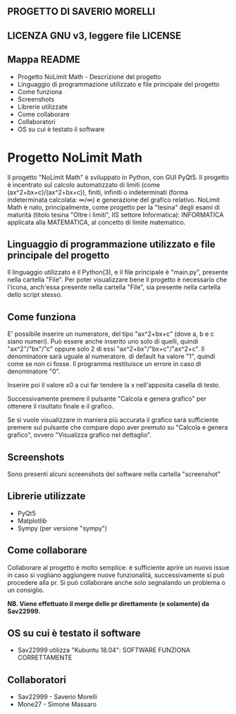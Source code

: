 ## PROGETTO DI SAVERIO MORELLI
## LICENZA GNU v3, leggere file LICENSE

## Mappa README
- Progetto NoLimit Math - Descrizione del progetto
- Linguaggio di programmazione utilizzato e file principale del progetto
- Come funziona
- Screenshots
- Librerie utilizzate
- Come collaborare
- Collaboratori
- OS su cui è testato il software

# Progetto NoLimit Math
Il progetto "NoLimit Math" è sviluppato in Python, con GUI PyQt5.
Il progetto è incentrato sul calcolo automatizzato di limiti (come (ax^2+bx+c)/(ax^2+bx+c)), finiti, infiniti o indeterminati (forma indeterminata calcolata: ∞/∞) e generazione del grafico relativo.
NoLimit Math è nato, principalmente, come progetto per la "tesina" degli esami di maturità (titolo tesina "Oltre i limiti", IIS settore Informatica): INFORMATICA applicata alla MATEMATICA, al concetto di limite matematico.

## Linguaggio di programmazione utilizzato e file principale del progetto
Il linguaggio utilizzato è il Python(3), e il file principale è "main.py", presente nella cartella "File".
Per poter visualizzare bene il progetto è necessario che l'icona, anch'essa presente nella cartella "File", sia presente nella cartella dello script stesso.

## Come funziona
E' possibile inserire un numeratore, del tipo "ax^2+bx+c" (dove a, b e c siano numeri). Può essere anche inserito uno solo di quelli, quindi "ax^2"/"bx"/"c" oppure solo 2 di essi "ax^2+bx"/"bx+c"/"ax^2+c".
Il denominatore sarà uguale al numeratore. di default ha valore "1", quindi come se non ci fosse.
Il programma restituisce un errore in caso di denominatore "0".

Inserire poi il valore x0 a cui far tendere la x nell'apposita casella di testo.

Successivamente premere il pulsante "Calcola e genera grafico" per ottenere il risultato finale e il grafico.

Se si vuole visualizzare in maniera più accurata il grafico sarà sufficiente premere sul pulsante che compare dopo aver premuto su "Calcola e genera grafico", ovvero "Visualizza grafico nel dettaglio".

## Screenshots
Sono presenti alcuni screenshots del software nella cartella "screenshot"

## Librerie utilizzate
- PyQt5
- Matplotlib
- Sympy (per versione "sympy")

## Come collaborare
Collaborare al progetto è molto semplice: è sufficiente aprire un nuovo issue in caso si vogliano aggiungere nuove funzionalità, successivamente si può procedere alla pr.
Si può collaborare anche solo segnalando un problema o un consiglio.

**NB. Viene effettuato il merge delle pr direttamente (e solamente) da Sav22999.**

## OS su cui è testato il software
- Sav22999 utilizza "Kubuntu 18.04": SOFTWARE FUNZIONA CORRETTAMENTE

## Collaboratori
- Sav22999 - Saverio Morelli
- Mone27 - Simone Massaro
